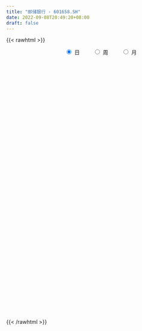 ```yaml
---
title: "邮储银行 - 601658.SH"
date: 2022-09-08T20:49:20+08:00
draft: false
---
```

{{< rawhtml >}}
    <div style="text-align: center">
        <label style="padding: 1rem;"><input style="margin-right: .5rem" type="radio" name="period" value="D" checked onclick="period_change(this)">日</label>
        <label style="padding: 1rem;"><input style="margin-right: .5rem" type="radio" name="period" value="W" onclick="period_change(this)">周</label>
        <label style="padding: 1rem;"><input style="margin-right: .5rem" type="radio" name="period" value="M" onclick="period_change(this)">月</label>
    </div>
    <div id="chart" style="height: 700px;"></div> 
    <script type="text/javascript">
        const D_v = [591346.03,329585.34,520514.69,406525.27,588123.62,308475.26,540591.83,1058969.4299999999,460205.87,481814.39,382767.04,441526.76,370287.31,484776.23,480967.83,433953.71,310290.52,277849.99,222231.21,295859.2,233028.35,507563.37,298628.17,410976.26,372875.16,499912.06,220507.06,256967.18,311841.84,214264.7,242412.92,393979.86,654316.52,398300.68,428797.73,1038860.41,1191456.0800000001,568035.17,607422.62,321525.5,458373.5,383626.74,370874.93,339692.84,238212.85,1104235.0700000001,849254.63,615644.46,524947.99,625183.4300000001,833849.24,693162.26,907804.95,826387.28,438097.06,849657.08,665849.76,544672.6800000001,966231.29,425830.34,394349.37,850270.3199999999,1052463.99,1659372.22,1004820.66,1617872.0900000001,3857521.8500000001,2577491.6200000001,1520644.3400000001,883808.3199999999,850344.16,1225180.1799999999,990952.99,704497.45,610172.45,984228.8199999999,868270.12,401633.3,417365.54,354508.59,357425.28,383191.89,356602.41,489872.32,258594.4,286695.64,463237.16,360267.44,341418.32,710642.88,1588715.21,728247.4,548947.96,545454.92,567810.28,1536339.99,958899.71,991271.62,1725640.3799999999,7291949.1699999999,4842552.8700000001,4014096.2999999998,2067461.3100000001,3761158.0,2284201.1200000001,2041160.47,2241432.75,2805367.7599999998,1708803.23,2217007.9199999999,2794928.2400000002,1723100.3600000001,2229655.27,3473101.6499999999,4183170.6800000002,3433777.8799999999,2300805.3199999998,2599712.1899999999,2321681.1099999999,2206062.9300000002,1973346.0900000001,2283502.8700000001,1917673.21,2638789.1899999999,2418776.1800000002,1148038.9099999999,1654738.6599999999,2159440.0800000001,1652992.8,1908416.8100000001,2542328.5899999999,2387515.98,1709385.7,1487631.27,1518449.45,1064780.1899999999,1695229.22,1342389.73,1479323.6200000001,1144173.01,1024268.5699999999,644986.21,907824.01,788347.17,652307.22,867119.67,1083557.05,1096821.21,905180.62,1154481.54,769123.41,732689.5600000001,836936.9,845295.87,898742.51,1042508.1899999999,734647.3199999999,1099485.98,839885.62,1378835.47,924567.88,1219664.24,890209.83,589012.0600000001,693642.9,433756.53,718160.9300000001,1157718.8500000001,4813979.4500000002,1777481.8100000001,1267129.8100000001,2215994.0,758781.7,1011608.78,1115393.5700000001,831830.89,1142770.8300000001,1313619.29,1027625.53,1068249.29,1214747.1200000001,1023838.6,1690962.28,2780652.9199999999,1638913.0800000001,3357796.4399999999,1886105.1399999999,1413425.5900000001,1259148.3899999999,1098982.5,1713096.03,1488309.5800000001,1638540.3100000001,1448498.6599999999,1209680.78,1844879.3,1621524.3400000001,1431733.6000000001,1284344.3100000001,1094075.8600000001,2383794.7799999998,2177995.6200000001,1966260.9099999999,853416.03,1473086.03,1266740.45,1626729.3700000001,1083271.3100000001,1199321.1899999999,946084.76,1246862.5,1402563.8500000001,2337906.8599999999,1270881.47,1196018.5,1558710.8100000001,1235030.4199999999,1313345.3100000001,3068204.96,1848518.97,1831512.04,1097716.29,892556.92,1323109.7,1275572.54,1802483.5700000001,1634892.3799999999,2065548.8799999999,1499455.9399999999,1247497.5,1583692.5600000001,1158803.6100000001,874572.71,687242.1800000001,861854.33,1425259.55,1361628.8799999999,2948593.0899999999,1192143.8100000001,1248125.51,1315894.0900000001,1240368.0700000001,1882318.4299999999,1472385.73,1191960.05,796912.0600000001,1105096.6899999999,938285.3100000001,768895.5600000001,734163.41,1169763.97,1716747.0800000001,3053097.79,1713657.78,1686050.01,1227038.3,1752439.25,1171761.77,1493203.45,2390320.5299999998,2506538.3700000001,2225835.1499999999,1375375.6100000001,2089500.3400000001,1389633.0,1504028.4099999999,1593288.1599999999,1471897.29,1561137.0800000001,2208385.4900000002,2175709.48,1465234.21,1361870.01,1820113.74,1413743.95,780809.0600000001,647477.26,1033202.99,1782551.4199999999,1230640.8400000001,1210676.25,1894586.77,1254115.3999999999,1359513.74,929587.35,1229366.3700000001,1189476.6599999999,2690324.02,3328993.1499999999,1974793.3400000001,1251142.26,883971.45,1170167.04,1180769.99,1059147.8899999999,1038065.27,1322225.0900000001,988483.58,638828.53,739687.5600000001,1121890.23,777144.38,1180580.76,1627734.3600000001,964332.5600000001,907446.88,747446.8,664322.76,855550.37,1004132.86,942266.52,1328588.6699999999,1021863.12,1323471.28,1975720.02,1446186.9399999999,1440858.5800000001,1147032.45,1531024.8400000001,1477942.6299999999,1384582.48,1062894.6000000001,731942.17,535820.5600000001,753884.95,999853.16,712979.34,748092.3,702622.61,973434.46,1041965.0,1224039.9399999999,1083188.1899999999,1145872.96,2176984.0499999998,1227075.8999999999,2874325.1099999999,2426825.1499999999,2317728.6499999999,1480586.23,1234751.76,1817025.9299999999,1563919.5800000001,1804395.3999999999,1082422.6100000001,2556330.6000000001,1740087.5600000001,1345378.4099999999,1460824.1699999999,843355.95,974491.16,1139213.1699999999,1666726.71,1843446.3100000001,1545633.95,986752.6,1867728.6100000001,1719233.45,2794344.7400000002,1547114.5,1044482.08,1000130.13,1384869.1599999999,911989.9300000001,1358248.9399999999,1364944.8600000001,1273534.6499999999,1266716.6799999999,1610199.99,1256974.1299999999,1449628.5900000001,1395067.95,1324049.78,1476559.03,1722248.0600000001,1862619.98,1799509.5,1448860.05,3198945.0600000001,2232378.0899999999,2208066.5499999998,2931992.9100000001,1921569.6599999999,1230294.21,1225699.5700000001,1225694.95,1262281.6699999999,1321738.71,1083348.6499999999,1288543.5700000001,2328306.2400000002,2899312.54,2453798.0699999998,2065096.76,1404845.1699999999,1155882.04,1743093.45,1327519.24,2421916.2599999998,2500983.3799999999,2233972.6600000001,1914327.3300000001,927595.39,1224611.3600000001,1713637.04,2090543.6699999999,1608228.3100000001,1554655.3999999999,1542823.46,2016247.8999999999,2753540.8500000001,1127174.48,1042863.86,1413366.72,1382149.0700000001,1474258.99,1198773.4199999999,1149435.8700000001,1502800.98,1422486.3600000001,1652231.96,1567054.6499999999,1097945.4199999999,1281896.8100000001,1003983.86,976849.04,898961.35,1080572.4199999999,1295119.5900000001,1492462.5600000001,1219749.28,2711086.29,2045608.6000000001,1420379.45,1714651.9099999999,1308186.74,2125927.6899999999,1599891.02,2511761.9100000001,1404257.53,1013682.37,1887240.5800000001,2096346.75,1546742.71,1659808.1699999999,1607660.6299999999,1904575.72,1661628.4199999999,1455284.8100000001,1430562.1399999999,904342.88,1150080.3400000001,935775.65,909914.3,659729.88,1004184.26,1223238.53,1385864.78,2443160.73,3603419.6800000002,2248242.7599999998,1435872.53,1046784.46,800344.62,938422.71,919938.8199999999,891111.78,704798.58,589121.35,757815.78,1248090.48,1008384.85,1471474.97,1154377.6100000001,1222663.4299999999,820669.51,757919.29,682929.15,558318.4,1103068.8999999999,794631.71,996269.6800000001,655586.85,970887.17,880239.65,897630.62,928023.4,2818221.4900000002,1123257.8799999999,870726.14,675722.72,913939.52,695365.52,1713377.73,903242.54,849651.03,1086981.0800000001,946947.1899999999,1007629.4,1011967.63]
const D_histogram = [0.0,0.0012763533,0.0000919993,-0.001296449,-0.0052897866,-0.0068653646,-0.0049127659,-0.0072217021,-0.0075969512,-0.0086377466,-0.0081069162,-0.009791254,-0.0108388745,-0.0082169077,-0.0072426943,-0.0073358232,-0.0061618098,-0.0042410759,-0.0032196871,-0.0021700183,-0.0017908802,0.0019812487,0.0032105452,0.0021361077,0.0009455428,-0.0040866119,-0.0067862563,-0.0072287646,-0.0049405177,-0.0042402627,-0.0026478445,0.0019790286,0.0063462505,0.00966915,0.0127794352,0.0187551679,0.0204273133,0.0186296622,0.0185380448,0.0169255806,0.0156821835,0.012146842,0.0066944209,-0.0003271983,-0.0066871764,-0.0052638658,0.0016134211,0.0045250158,0.008617107,0.0106622499,0.0157601304,0.0167246581,0.017562506,0.0201515333,0.0191892791,0.0096260908,0.0040858547,0.0000718899,0.0023302302,0.0039289963,0.0011925294,0.0041758508,0.0099401398,0.0190371862,0.0258738087,0.037258049,0.0450673591,0.0488475242,0.0376674473,0.0290979864,0.0136132412,-0.0035106316,-0.0188416849,-0.0270969974,-0.0329755625,-0.0312375165,-0.0336799139,-0.0378995577,-0.0378201505,-0.0324114378,-0.0302538475,-0.0269872643,-0.0282407292,-0.0309208444,-0.0310933022,-0.0296141006,-0.0251951865,-0.0222988226,-0.0179050659,-0.0121241144,-0.014045406,-0.0142798186,-0.0114975631,-0.0088586937,-0.0013224258,0.0088913869,0.0132077996,0.0193150493,0.0300096458,0.0620957749,0.068113744,0.073914571,0.0733631527,0.0833700295,0.0724766282,0.0629290847,0.055858522,0.0524983504,0.0336513257,0.0264303879,0.0268147494,0.0165684608,0.0135601605,0.0228734044,0.0463891479,0.0634283925,0.0734559716,0.0681848652,0.0630184016,0.0459193729,0.0246856499,0.0121280501,-0.0090389386,-0.00703032,-0.0129211335,-0.0247012554,-0.0401370256,-0.0346272541,-0.0340680775,-0.030819913,-0.033644492,-0.047708717,-0.0660571967,-0.0655568964,-0.0607774748,-0.0553425338,-0.0381683183,-0.0348711127,-0.0365360549,-0.0430551531,-0.0406896895,-0.0404449357,-0.0459172864,-0.0539433064,-0.0521772291,-0.0416946065,-0.031946698,-0.0243738357,-0.0255256223,-0.03075094,-0.0273364578,-0.0250051702,-0.027247086,-0.0315375939,-0.0310717338,-0.0256637469,-0.0212121931,-0.0258414205,-0.0275644395,-0.0292272851,-0.0255932179,-0.013665907,-0.010536363,-0.0079557171,-0.0103034954,-0.0098501666,-0.0114715317,-0.0066240145,-0.0260407167,-0.0346996649,-0.0348065042,-0.0192572893,-0.0093444499,-0.0002718478,0.0077991287,0.0154396124,0.0191836718,0.0151401215,0.0070310871,0.0082701293,0.00252103,-0.0034834097,0.0040765195,0.0210090906,0.0243736121,0.0407000225,0.05143854,0.0522509151,0.0466801,0.0392085928,0.037868016,0.0295051512,0.0215792358,0.0111026147,0.0059329238,-0.0045874776,-0.012794235,-0.0127097063,-0.0176146494,-0.0234350944,-0.0320235341,-0.0392709844,-0.0420176154,-0.0397889407,-0.0306389246,-0.0284095754,-0.0241883147,-0.0188847178,-0.0124995383,-0.0095717361,-0.0102189687,-0.0085825073,-0.0119626618,-0.0163681454,-0.0198716832,-0.0213045927,-0.0181251164,-0.0134564018,0.0046951993,0.0194863715,0.034542384,0.0348565171,0.0328547563,0.0198588416,0.0146478953,0.0113653139,0.007523039,0.0124487038,0.0079052961,-0.0023529877,0.0015806433,0.0033506787,0.0081314256,0.0119773738,0.0156466751,0.0240826579,0.0318183038,0.0520386656,0.0597603151,0.0654887927,0.0618603106,0.0498635798,0.049091448,0.0348616122,0.024988599,0.0151160804,0.0038124229,-0.0058898476,-0.0159808965,-0.0212829746,-0.0245333199,-0.0160605478,0.0031815556,0.0147560035,0.0202459532,0.0228646738,0.0266852559,0.0271689794,0.0286648265,0.0249077157,0.0256564565,0.0112627054,-0.0023205424,-0.0127639073,-0.0244917642,-0.0369922772,-0.0473229356,-0.055005986,-0.0605014389,-0.050798063,-0.0402575398,-0.0322058121,-0.0228718112,-0.0093422209,-0.0053580465,-0.0024479857,-0.0009963059,-0.0011707164,0.0065819554,0.0163290528,0.0203962749,0.0321309429,0.0364958545,0.0321004884,0.0255624819,0.0211568642,0.0169941621,0.017630434,0.030135545,0.0295721149,0.020141535,0.0081543639,0.0028326924,-0.000591365,-0.0071124286,-0.0094729903,-0.008442318,-0.0123408167,-0.0139909182,-0.0192187919,-0.0276476399,-0.0331106913,-0.0318857543,-0.0347567512,-0.032945337,-0.0282189465,-0.0224871304,-0.0221179414,-0.0244407087,-0.0250823903,-0.0162832977,-0.0051819441,0.0010486918,0.0077265056,0.0168696361,0.0168294059,0.0199314473,0.017136842,0.0139446556,0.0068097702,0.0071348286,0.009549627,0.0073822908,0.0049924577,0.0064061278,0.0030951092,0.0033710284,0.0020439634,-0.0027756192,-0.006972561,-0.0130960476,-0.0181616734,-0.0209809567,-0.0177294282,-0.0044211077,0.0017395149,0.0209621301,0.0371054648,0.0471970517,0.0490298714,0.0499456637,0.038637658,0.03038356,0.030150625,0.0291451015,0.0346615609,0.0330486876,0.0288910412,0.0213759528,0.0165689543,0.0072917946,-0.0017647644,0.0025592596,0.0105702319,0.0134281287,0.017342993,0.0229519455,0.0126837844,-0.0083028321,-0.0182958993,-0.0233855761,-0.02189091,-0.0258704139,-0.0279080323,-0.0330253276,-0.0410057295,-0.0451634518,-0.0434134182,-0.034762426,-0.0285420819,-0.0138954221,-0.0049142689,-0.0031346347,-0.0110603333,-0.0239902828,-0.0348570754,-0.0431434429,-0.056937852,-0.0816279925,-0.0816727197,-0.073101629,-0.0619657145,-0.050941102,-0.0321517785,-0.0196181977,-0.007150676,-0.0030199488,0.0046102537,0.0159378938,0.0264001703,0.0318823728,0.0504757014,0.0659862663,0.0715811861,0.073695612,0.0669679563,0.0580891798,0.0501096955,0.0359780146,0.0333271238,0.0162371688,0.0120157931,0.0032905659,-0.0065313439,-0.0037473334,-0.0123448769,-0.0237682642,-0.031204417,-0.0241933325,-0.0231174532,-0.0091727631,-0.0082939011,-0.0156316151,-0.0142973275,-0.017137606,-0.0243209994,-0.025498279,-0.0266202719,-0.025035416,-0.0236945095,-0.025713677,-0.0181872395,-0.0158799005,-0.0124613158,-0.0053061467,0.0044662258,0.0083366043,0.0050949517,0.0045738791,-0.0006068623,-0.0065206978,-0.0138455007,-0.0114283094,-0.0074729271,0.001085308,0.0082483517,0.0045699687,0.0070423332,0.0132242109,0.0130806382,0.0115028154,0.0071679972,0.0128032282,0.0090466644,0.0072379313,0.0048138508,0.0065874216,0.0127985413,0.0188835563,0.0264420355,0.0274476156,0.0248688694,0.0245892742,0.0212421189,0.015461148,0.0116134007,0.0078762433,-0.0077389982,-0.0293248006,-0.0528162577,-0.0684921826,-0.0687189683,-0.0629230799,-0.0535127115,-0.0498663176,-0.0435283995,-0.0325456369,-0.0223440156,-0.0156685643,-0.0108792978,-0.0100512271,-0.0091737506,-0.0127576341,-0.0176445078,-0.0179462641,-0.0127647294,-0.0094943184,-0.0075715636,-0.0053006772,0.0021868622,0.007441192,0.0090888588,0.0115597334,0.0143907046,0.0147134671,0.0159663849,0.0164238822,0.0099396427,0.0064416602,0.0075368005,0.0082453511,0.0092938351,0.0104792369,0.0167698444,0.0195105435,0.0185617351,0.0210514368,0.0216887754,0.0191677153,0.0179463864]
const D_fast = [0.0,0.0015954416,0.0004340874,-0.0012784732,-0.0065942574,-0.0098861766,-0.0091617694,-0.013276131,-0.015550618,-0.01875085,-0.0202467486,-0.0243789,-0.0281362391,-0.0275684992,-0.0284049594,-0.030332044,-0.0306984831,-0.0298380181,-0.0296215511,-0.0291143869,-0.0291829689,-0.0249155278,-0.0228835951,-0.0234240056,-0.0243781848,-0.0304319925,-0.034828201,-0.0370779005,-0.036024783,-0.0363845937,-0.0354541366,-0.0303325063,-0.0243787218,-0.0186385348,-0.0123333907,-0.001668866,0.0051101076,0.0079698721,0.012512766,0.0151316968,0.0178088456,0.0173102146,0.0135313987,0.00642798,-0.0016037923,-0.0014964481,0.0057841941,0.0098270427,0.0160734107,0.0207841161,0.0298220292,0.0349677214,0.0401961958,0.0478231065,0.0516581721,0.0445015064,0.039982734,0.0359867417,0.0388276395,0.0414086547,0.0389703201,0.0429976042,0.0512469281,0.065103271,0.0784083458,0.0991070984,0.1181832481,0.1341752943,0.1324120792,0.1311171149,0.1190356801,0.1010341493,0.0809926748,0.0659631129,0.0518406572,0.0457693241,0.0349069482,0.021212415,0.0118367846,0.0091426378,0.0037367663,0.0002565334,-0.0080571138,-0.0184674401,-0.0264132235,-0.032337547,-0.0342174295,-0.0368957713,-0.036978281,-0.0342283581,-0.0396610013,-0.0434653685,-0.0435575038,-0.0431333077,-0.0359276464,-0.023490987,-0.0158726243,-0.0049366123,0.0132603956,0.0608704685,0.0839168735,0.1081963433,0.1259857131,0.1568350973,0.1640608531,0.1702455808,0.1771396485,0.1869040646,0.1764698713,0.1758565305,0.1829445794,0.1768404059,0.1772221457,0.1922537408,0.2273667712,0.2602631139,0.2886546859,0.3004297958,0.3110179326,0.3053987472,0.2903364367,0.2808108494,0.257384126,0.2576351647,0.2485140677,0.230558632,0.2050886054,0.2019415634,0.1939837206,0.1895269069,0.1782912048,0.1522998006,0.1174370218,0.101548098,0.0911331508,0.0827324583,0.0903645943,0.0849440217,0.0741450657,0.0568621793,0.0490552206,0.0391887404,0.0222370681,0.0007252214,-0.0105530085,-0.0104940376,-0.0087328035,-0.0072534001,-0.0147865924,-0.027699645,-0.0311192773,-0.0350392823,-0.0440929696,-0.0562678759,-0.0635699493,-0.064577899,-0.0654293936,-0.076518976,-0.085133105,-0.0941027718,-0.096867009,-0.0883561749,-0.0878607216,-0.087269005,-0.0921926572,-0.09420187,-0.0986911181,-0.0954996045,-0.1214264858,-0.1387603503,-0.1475688156,-0.136833923,-0.1292571961,-0.1202525559,-0.1102317973,-0.0987314104,-0.0901914331,-0.0904499531,-0.0968012157,-0.0934946412,-0.0986134829,-0.1054887751,-0.096909716,-0.0747248723,-0.0652669478,-0.0387655318,-0.0151673792,-0.0012922754,0.0048069345,0.0071375755,0.0152640027,0.0142774258,0.0117463193,0.0040453519,0.0003588919,-0.0113083789,-0.022713695,-0.0258065929,-0.0351151984,-0.046794417,-0.0633887402,-0.0804539366,-0.0937049715,-0.1014235319,-0.099933247,-0.1048062916,-0.1066321095,-0.1060496922,-0.1027893972,-0.102254529,-0.1054565038,-0.1059656692,-0.1123364891,-0.1208340092,-0.1293054678,-0.1360645254,-0.1374163282,-0.136111714,-0.1167863131,-0.0971235481,-0.0734319396,-0.0644036772,-0.0581917489,-0.0662229532,-0.0677719257,-0.0682131785,-0.0701746937,-0.0621368529,-0.0647039366,-0.0755504673,-0.0712216755,-0.0686139705,-0.0618003672,-0.0549600755,-0.0473791054,-0.0329224581,-0.0172322364,0.0159977919,0.0386595202,0.0607601959,0.0725967915,0.0730659557,0.0845666859,0.0790522531,0.0754263897,0.0693328912,0.0589823394,0.047807607,0.0337213339,0.0230985122,0.0137148369,0.0181724721,0.0382099643,0.0534734131,0.0640248512,0.0723597402,0.0828516363,0.0901276046,0.0987896584,0.1012594765,0.1084223314,0.0968442567,0.0826808733,0.0690465316,0.0511957336,0.0294471513,0.007285759,-0.0141487879,-0.0347696005,-0.0377657403,-0.0372896021,-0.0372893274,-0.0336732794,-0.0224792443,-0.0198345815,-0.0175365172,-0.0163339139,-0.0168010034,-0.0074028428,0.0064265178,0.0155928086,0.0353602124,0.0488490876,0.0524788436,0.0523314575,0.0532150559,0.0533008944,0.0583447748,0.0783837719,0.0852133706,0.0808181745,0.0708695943,0.0662560959,0.0626841973,0.0543850266,0.0496562173,0.0485763101,0.0415926072,0.0364447761,0.0264122044,0.0110714465,-0.0026692778,-0.0094157794,-0.020975964,-0.0274008841,-0.0297292301,-0.0296191967,-0.034779493,-0.0432124375,-0.0501247166,-0.0453964485,-0.035590581,-0.0290977721,-0.0204883319,-0.0071277923,-0.0029606711,0.0051242321,0.0066138374,0.0069078149,0.001475372,0.0035841376,0.0083863427,0.0080645793,0.0069228606,0.0099380626,0.0074008213,0.0085194975,0.0077034234,0.002189936,-0.003750146,-0.0131476445,-0.0227536887,-0.0308182111,-0.0319990398,-0.0197959962,-0.0132004948,0.0112626529,0.0366823537,0.0585732037,0.0726634912,0.0860656994,0.0844171082,0.0837589002,0.0910636215,0.0973443733,0.111526223,0.1181755215,0.1212406355,0.1190695352,0.1184047753,0.1109505643,0.1014528142,0.1064166531,0.1170701833,0.1232851123,0.1315357249,0.1428826638,0.1357854488,0.1127231243,0.0981560823,0.0872200114,0.08324195,0.0727948427,0.0637802162,0.050406589,0.0321747548,0.0167261694,0.0076228485,0.0075832342,0.0066680578,0.0178408621,0.0255934481,0.0265894236,0.0158986417,-0.0030288785,-0.0226099399,-0.0416821682,-0.0697110402,-0.1148081789,-0.135271086,-0.1449754026,-0.1493309167,-0.1510415797,-0.1402902008,-0.1326611695,-0.1219813168,-0.1186055767,-0.1098228108,-0.0945106973,-0.0774483781,-0.0639955825,-0.0327833285,-0.000776197,0.0227140193,0.0432523482,0.0532666816,0.0589102,0.0634581396,0.0583209624,0.0640018525,0.0509711897,0.0497537623,0.0418511766,0.0303964308,0.0322436079,0.0205598452,0.0031943918,-0.0120428653,-0.0110801138,-0.0157835978,-0.0041320985,-0.0053267118,-0.0165723295,-0.0188123738,-0.0259370538,-0.0392006971,-0.0467525465,-0.0545296074,-0.0592036054,-0.0637863264,-0.0722339131,-0.0692542855,-0.0709169216,-0.0706136658,-0.0647850334,-0.0538961044,-0.0479415749,-0.0499094896,-0.0492870924,-0.0546195494,-0.0621635593,-0.0729497373,-0.0733896234,-0.0713024729,-0.0624729109,-0.0532477792,-0.05578367,-0.0515507222,-0.0420627918,-0.0389362049,-0.0376383239,-0.0401811428,-0.0313451047,-0.0328400024,-0.0328392528,-0.0340598705,-0.0306394443,-0.0212286893,-0.0104227852,0.0037462028,0.0116136869,0.015252158,0.0211198814,0.0230832558,0.0211675719,0.0202231748,0.0184550782,0.0009050872,-0.0280119154,-0.0647074369,-0.0975064074,-0.1149129352,-0.1248478167,-0.1288156263,-0.1376358118,-0.1421799935,-0.1393336402,-0.1347180228,-0.1319597126,-0.1298902705,-0.1315750066,-0.1329909678,-0.1397642597,-0.1490622604,-0.1538505827,-0.1518602304,-0.1509633989,-0.150933535,-0.1499878179,-0.141953563,-0.1348389351,-0.1309190537,-0.1255582457,-0.1191295984,-0.1151284691,-0.109883955,-0.1053204873,-0.1093198161,-0.1112073835,-0.108228043,-0.1054581547,-0.102086212,-0.0982810009,-0.0877979323,-0.0801795973,-0.0764879719,-0.0687354111,-0.0626758786,-0.0604050099,-0.0571397422]
const D_slow = [0.0,0.0003190883,0.0003420881,0.0000179759,-0.0013044708,-0.0030208119,-0.0042490034,-0.0060544289,-0.0079536668,-0.0101131034,-0.0121398325,-0.014587646,-0.0172973646,-0.0193515915,-0.0211622651,-0.0229962209,-0.0245366733,-0.0255969423,-0.026401864,-0.0269443686,-0.0273920887,-0.0268967765,-0.0260941402,-0.0255601133,-0.0253237276,-0.0263453806,-0.0280419447,-0.0298491358,-0.0310842652,-0.0321443309,-0.0328062921,-0.0323115349,-0.0307249723,-0.0283076848,-0.025112826,-0.020424034,-0.0153172057,-0.0106597901,-0.0060252789,-0.0017938837,0.0021266621,0.0051633726,0.0068369778,0.0067551783,0.0050833842,0.0037674177,0.004170773,0.0053020269,0.0074563037,0.0101218662,0.0140618988,0.0182430633,0.0226336898,0.0276715731,0.0324688929,0.0348754156,0.0358968793,0.0359148518,0.0364974093,0.0374796584,0.0377777907,0.0388217534,0.0413067883,0.0460660849,0.0525345371,0.0618490493,0.0731158891,0.0853277701,0.0947446319,0.1020191285,0.1054224388,0.1045447809,0.0998343597,0.0930601103,0.0848162197,0.0770068406,0.0685868621,0.0591119727,0.0496569351,0.0415540756,0.0339906138,0.0272437977,0.0201836154,0.0124534043,0.0046800787,-0.0027234464,-0.009022243,-0.0145969487,-0.0190732152,-0.0221042437,-0.0256155953,-0.0291855499,-0.0320599407,-0.0342746141,-0.0346052205,-0.0323823738,-0.0290804239,-0.0242516616,-0.0167492502,-0.0012253064,0.0158031296,0.0342817723,0.0526225605,0.0734650678,0.0915842249,0.1073164961,0.1212811266,0.1344057142,0.1428185456,0.1494261426,0.1561298299,0.1602719451,0.1636619853,0.1693803364,0.1809776233,0.1968347215,0.2151987143,0.2322449306,0.247999531,0.2594793743,0.2656507867,0.2686827993,0.2664230646,0.2646654846,0.2614352012,0.2552598874,0.245225631,0.2365688175,0.2280517981,0.2203468199,0.2119356968,0.2000085176,0.1834942184,0.1671049943,0.1519106256,0.1380749922,0.1285329126,0.1198151344,0.1106811207,0.0999173324,0.08974491,0.0796336761,0.0681543545,0.0546685279,0.0416242206,0.031200569,0.0232138945,0.0171204356,0.01073903,0.003051295,-0.0037828195,-0.010034112,-0.0168458835,-0.024730282,-0.0324982155,-0.0389141522,-0.0442172005,-0.0506775556,-0.0575686655,-0.0648754867,-0.0712737912,-0.0746902679,-0.0773243587,-0.0793132879,-0.0818891618,-0.0843517034,-0.0872195864,-0.08887559,-0.0953857692,-0.1040606854,-0.1127623114,-0.1175766338,-0.1199127462,-0.1199807082,-0.118030926,-0.1141710229,-0.1093751049,-0.1055900746,-0.1038323028,-0.1017647705,-0.101134513,-0.1020053654,-0.1009862355,-0.0957339629,-0.0896405598,-0.0794655542,-0.0666059192,-0.0535431905,-0.0418731655,-0.0320710173,-0.0226040133,-0.0152277255,-0.0098329165,-0.0070572628,-0.0055740319,-0.0067209013,-0.00991946,-0.0130968866,-0.017500549,-0.0233593226,-0.0313652061,-0.0411829522,-0.051687356,-0.0616345912,-0.0692943224,-0.0763967162,-0.0824437949,-0.0871649743,-0.0902898589,-0.0926827929,-0.0952375351,-0.0973831619,-0.1003738274,-0.1044658637,-0.1094337845,-0.1147599327,-0.1192912118,-0.1226553122,-0.1214815124,-0.1166099195,-0.1079743236,-0.0992601943,-0.0910465052,-0.0860817948,-0.082419821,-0.0795784925,-0.0776977327,-0.0745855568,-0.0726092327,-0.0731974797,-0.0728023188,-0.0719646492,-0.0699317928,-0.0669374493,-0.0630257805,-0.0570051161,-0.0490505401,-0.0360408737,-0.0211007949,-0.0047285968,0.0107364809,0.0232023758,0.0354752379,0.0441906409,0.0504377907,0.0542168108,0.0551699165,0.0536974546,0.0497022305,0.0443814868,0.0382481568,0.0342330199,0.0350284088,0.0387174096,0.0437788979,0.0494950664,0.0561663804,0.0629586252,0.0701248319,0.0763517608,0.0827658749,0.0855815513,0.0850014157,0.0818104389,0.0756874978,0.0664394285,0.0546086946,0.0408571981,0.0257318384,0.0130323226,0.0029679377,-0.0050835153,-0.0108014681,-0.0131370234,-0.014476535,-0.0150885314,-0.0153376079,-0.015630287,-0.0139847982,-0.009902535,-0.0048034663,0.0032292695,0.0123532331,0.0203783552,0.0267689757,0.0320581917,0.0363067322,0.0407143408,0.048248227,0.0556412557,0.0606766395,0.0627152304,0.0634234035,0.0632755623,0.0614974551,0.0591292076,0.0570186281,0.0539334239,0.0504356943,0.0456309964,0.0387190864,0.0304414136,0.022469975,0.0137807872,0.0055444529,-0.0015102837,-0.0071320663,-0.0126615516,-0.0187717288,-0.0250423264,-0.0291131508,-0.0304086368,-0.0301464639,-0.0282148375,-0.0239974285,-0.019790077,-0.0148072152,-0.0105230046,-0.0070368407,-0.0053343982,-0.003550691,-0.0011632843,0.0006822884,0.0019304029,0.0035319348,0.0043057121,0.0051484692,0.00565946,0.0049655552,0.003222415,-0.0000515969,-0.0045920153,-0.0098372544,-0.0142696115,-0.0153748884,-0.0149400097,-0.0096994772,-0.000423111,0.0113761519,0.0236336198,0.0361200357,0.0457794502,0.0533753402,0.0609129965,0.0681992718,0.0768646621,0.085126834,0.0923495943,0.0976935825,0.101835821,0.1036587697,0.1032175786,0.1038573935,0.1064999515,0.1098569836,0.1141927319,0.1199307183,0.1231016644,0.1210259564,0.1164519815,0.1106055875,0.10513286,0.0986652565,0.0916882485,0.0834319166,0.0731804842,0.0618896213,0.0510362667,0.0423456602,0.0352101397,0.0317362842,0.030507717,0.0297240583,0.026958975,0.0209614043,0.0122471354,0.0014612747,-0.0127731883,-0.0331801864,-0.0535983663,-0.0718737736,-0.0873652022,-0.1001004777,-0.1081384223,-0.1130429717,-0.1148306408,-0.1155856279,-0.1144330645,-0.1104485911,-0.1038485485,-0.0958779553,-0.0832590299,-0.0667624634,-0.0488671668,-0.0304432638,-0.0137012747,0.0008210202,0.0133484441,0.0223429477,0.0306747287,0.0347340209,0.0377379692,0.0385606107,0.0369277747,0.0359909413,0.0329047221,0.026962656,0.0191615518,0.0131132187,0.0073338554,0.0050406646,0.0029671893,-0.0009407144,-0.0045150463,-0.0087994478,-0.0148796977,-0.0212542674,-0.0279093354,-0.0341681894,-0.0400918168,-0.0465202361,-0.051067046,-0.0550370211,-0.05815235,-0.0594788867,-0.0583623302,-0.0562781792,-0.0550044412,-0.0538609715,-0.0540126871,-0.0556428615,-0.0591042367,-0.061961314,-0.0638295458,-0.0635582188,-0.0614961309,-0.0603536387,-0.0585930554,-0.0552870027,-0.0520168431,-0.0491411393,-0.04734914,-0.0441483329,-0.0418866668,-0.040077184,-0.0388737213,-0.0372268659,-0.0340272306,-0.0293063415,-0.0226958326,-0.0158339287,-0.0096167114,-0.0034693928,0.0018411369,0.0057064239,0.0086097741,0.0105788349,0.0086440854,0.0013128852,-0.0118911792,-0.0290142248,-0.0461939669,-0.0619247369,-0.0753029148,-0.0877694942,-0.098651594,-0.1067880033,-0.1123740072,-0.1162911482,-0.1190109727,-0.1215237795,-0.1238172171,-0.1270066256,-0.1314177526,-0.1359043186,-0.139095501,-0.1414690806,-0.1433619715,-0.1446871407,-0.1441404252,-0.1422801272,-0.1400079125,-0.1371179791,-0.133520303,-0.1298419362,-0.12585034,-0.1217443694,-0.1192594588,-0.1176490437,-0.1157648436,-0.1137035058,-0.111380047,-0.1087602378,-0.1045677767,-0.0996901408,-0.0950497071,-0.0897868479,-0.084364654,-0.0795727252,-0.0750861286]
const D_data = [['2020-08-20', 4.75, 4.7, 4.7, 4.76],['2020-08-21', 4.72, 4.72, 4.7, 4.73],['2020-08-24', 4.71, 4.69, 4.68, 4.72],['2020-08-25', 4.7, 4.68, 4.66, 4.72],['2020-08-26', 4.67, 4.63, 4.6, 4.69],['2020-08-27', 4.63, 4.64, 4.61, 4.64],['2020-08-28', 4.63, 4.68, 4.61, 4.68],['2020-08-31', 4.68, 4.62, 4.62, 4.69],['2020-09-01', 4.61, 4.63, 4.6, 4.65],['2020-09-02', 4.64, 4.61, 4.59, 4.65],['2020-09-03', 4.61, 4.62, 4.59, 4.62],['2020-09-04', 4.59, 4.58, 4.56, 4.6],['2020-09-07', 4.58, 4.57, 4.56, 4.6],['2020-09-08', 4.57, 4.61, 4.57, 4.63],['2020-09-09', 4.59, 4.59, 4.58, 4.61],['2020-09-10', 4.59, 4.57, 4.55, 4.61],['2020-09-11', 4.56, 4.58, 4.55, 4.58],['2020-09-14', 4.59, 4.59, 4.56, 4.6],['2020-09-15', 4.59, 4.58, 4.57, 4.59],['2020-09-16', 4.59, 4.58, 4.57, 4.6],['2020-09-17', 4.58, 4.57, 4.56, 4.58],['2020-09-18', 4.57, 4.62, 4.56, 4.62],['2020-09-21', 4.62, 4.6, 4.59, 4.63],['2020-09-22', 4.58, 4.57, 4.56, 4.62],['2020-09-23', 4.58, 4.56, 4.55, 4.58],['2020-09-24', 4.55, 4.49, 4.49, 4.55],['2020-09-25', 4.49, 4.49, 4.48, 4.51],['2020-09-28', 4.49, 4.5, 4.47, 4.51],['2020-09-29', 4.5, 4.53, 4.49, 4.54],['2020-09-30', 4.52, 4.51, 4.5, 4.54],['2020-10-09', 4.52, 4.52, 4.51, 4.54],['2020-10-12', 4.52, 4.57, 4.52, 4.58],['2020-10-13', 4.57, 4.59, 4.54, 4.64],['2020-10-14', 4.6, 4.6, 4.57, 4.64],['2020-10-15', 4.59, 4.62, 4.58, 4.64],['2020-10-16', 4.61, 4.69, 4.6, 4.71],['2020-10-19', 4.7, 4.67, 4.65, 4.77],['2020-10-20', 4.65, 4.64, 4.6, 4.67],['2020-10-21', 4.65, 4.67, 4.6, 4.67],['2020-10-22', 4.66, 4.66, 4.63, 4.68],['2020-10-23', 4.65, 4.67, 4.64, 4.71],['2020-10-26', 4.66, 4.64, 4.62, 4.7],['2020-10-27', 4.61, 4.6, 4.58, 4.63],['2020-10-28', 4.58, 4.55, 4.52, 4.6],['2020-10-29', 4.51, 4.52, 4.5, 4.54],['2020-10-30', 4.59, 4.6, 4.58, 4.73],['2020-11-02', 4.66, 4.69, 4.61, 4.71],['2020-11-03', 4.71, 4.67, 4.65, 4.75],['2020-11-04', 4.73, 4.71, 4.67, 4.74],['2020-11-05', 4.74, 4.71, 4.68, 4.76],['2020-11-06', 4.73, 4.78, 4.7, 4.79],['2020-11-09', 4.78, 4.76, 4.72, 4.79],['2020-11-10', 4.77, 4.78, 4.76, 4.85],['2020-11-11', 4.78, 4.83, 4.75, 4.86],['2020-11-12', 4.83, 4.81, 4.78, 4.84],['2020-11-13', 4.8, 4.69, 4.66, 4.86],['2020-11-16', 4.69, 4.71, 4.66, 4.75],['2020-11-17', 4.71, 4.71, 4.66, 4.73],['2020-11-18', 4.7, 4.79, 4.68, 4.83],['2020-11-19', 4.8, 4.8, 4.76, 4.82],['2020-11-20', 4.77, 4.75, 4.73, 4.8],['2020-11-23', 4.74, 4.83, 4.72, 4.86],['2020-11-24', 4.83, 4.9, 4.81, 4.91],['2020-11-25', 4.96, 5.0, 4.95, 5.18],['2020-11-26', 5.0, 5.04, 4.98, 5.08],['2020-11-27', 5.06, 5.18, 5.06, 5.18],['2020-11-30', 5.28, 5.23, 5.08, 5.57],['2020-12-01', 5.11, 5.26, 5.11, 5.33],['2020-12-02', 5.22, 5.1, 5.06, 5.25],['2020-12-03', 5.12, 5.12, 5.03, 5.14],['2020-12-04', 5.06, 5.0, 4.89, 5.11],['2020-12-07', 4.99, 4.91, 4.85, 5.04],['2020-12-08', 4.88, 4.85, 4.8, 4.9],['2020-12-09', 4.83, 4.87, 4.81, 4.89],['2020-12-10', 4.86, 4.85, 4.81, 4.91],['2020-12-11', 4.83, 4.92, 4.83, 4.95],['2020-12-14', 4.93, 4.85, 4.8, 4.94],['2020-12-15', 4.83, 4.79, 4.76, 4.84],['2020-12-16', 4.78, 4.81, 4.77, 4.85],['2020-12-17', 4.81, 4.87, 4.77, 4.87],['2020-12-18', 4.84, 4.83, 4.82, 4.88],['2020-12-21', 4.81, 4.84, 4.8, 4.89],['2020-12-22', 4.83, 4.77, 4.77, 4.88],['2020-12-23', 4.78, 4.72, 4.7, 4.81],['2020-12-24', 4.73, 4.72, 4.71, 4.77],['2020-12-25', 4.71, 4.72, 4.68, 4.73],['2020-12-28', 4.71, 4.75, 4.68, 4.79],['2020-12-29', 4.76, 4.73, 4.71, 4.8],['2020-12-30', 4.72, 4.75, 4.7, 4.76],['2020-12-31', 4.73, 4.78, 4.73, 4.83],['2021-01-04', 4.76, 4.68, 4.59, 4.76],['2021-01-05', 4.65, 4.68, 4.62, 4.71],['2021-01-06', 4.65, 4.71, 4.65, 4.72],['2021-01-07', 4.71, 4.71, 4.65, 4.75],['2021-01-08', 4.69, 4.79, 4.68, 4.8],['2021-01-11', 4.78, 4.87, 4.77, 4.94],['2021-01-12', 4.84, 4.84, 4.73, 4.86],['2021-01-13', 4.86, 4.9, 4.83, 4.92],['2021-01-14', 4.94, 5.02, 4.91, 5.12],['2021-01-15', 5.18, 5.44, 5.18, 5.52],['2021-01-18', 5.3, 5.27, 5.19, 5.36],['2021-01-19', 5.26, 5.36, 5.22, 5.64],['2021-01-20', 5.33, 5.36, 5.26, 5.47],['2021-01-21', 5.45, 5.59, 5.36, 5.65],['2021-01-22', 5.51, 5.4, 5.33, 5.54],['2021-01-25', 5.35, 5.43, 5.19, 5.48],['2021-01-26', 5.42, 5.48, 5.38, 5.62],['2021-01-27', 5.45, 5.56, 5.43, 5.71],['2021-01-28', 5.42, 5.36, 5.34, 5.47],['2021-01-29', 5.41, 5.48, 5.35, 5.52],['2021-02-01', 5.45, 5.6, 5.36, 5.68],['2021-02-02', 5.51, 5.48, 5.45, 5.56],['2021-02-03', 5.48, 5.57, 5.47, 5.67],['2021-02-04', 5.56, 5.78, 5.52, 5.92],['2021-02-05', 5.83, 6.1, 5.83, 6.28],['2021-02-08', 6.15, 6.2, 5.97, 6.23],['2021-02-09', 6.21, 6.27, 6.02, 6.27],['2021-02-10', 6.28, 6.18, 6.11, 6.46],['2021-02-18', 6.25, 6.24, 6.15, 6.39],['2021-02-19', 6.24, 6.11, 6.01, 6.24],['2021-02-22', 6.12, 6.02, 5.98, 6.14],['2021-02-23', 6.01, 6.09, 6.0, 6.27],['2021-02-24', 6.09, 5.93, 5.87, 6.12],['2021-02-25', 5.97, 6.2, 5.94, 6.24],['2021-02-26', 6.03, 6.12, 5.96, 6.14],['2021-03-01', 6.04, 6.02, 5.97, 6.09],['2021-03-02', 6.06, 5.91, 5.8, 6.08],['2021-03-03', 5.86, 6.15, 5.83, 6.19],['2021-03-04', 6.09, 6.11, 6.01, 6.18],['2021-03-05', 6.02, 6.16, 5.94, 6.19],['2021-03-08', 6.19, 6.09, 6.08, 6.44],['2021-03-09', 6.15, 5.9, 5.87, 6.2],['2021-03-10', 5.85, 5.74, 5.72, 5.9],['2021-03-11', 5.79, 5.9, 5.78, 5.96],['2021-03-12', 5.91, 5.94, 5.79, 5.96],['2021-03-15', 5.95, 5.95, 5.9, 6.05],['2021-03-16', 5.97, 6.14, 5.94, 6.15],['2021-03-17', 6.12, 6.01, 5.96, 6.12],['2021-03-18', 6.0, 5.94, 5.91, 6.1],['2021-03-19', 5.94, 5.84, 5.78, 5.97],['2021-03-22', 5.84, 5.92, 5.8, 5.94],['2021-03-23', 5.92, 5.88, 5.84, 5.95],['2021-03-24', 5.85, 5.77, 5.7, 5.86],['2021-03-25', 5.75, 5.67, 5.65, 5.79],['2021-03-26', 5.69, 5.74, 5.67, 5.77],['2021-03-29', 5.75, 5.85, 5.7, 5.85],['2021-03-30', 5.85, 5.87, 5.76, 5.89],['2021-03-31', 5.86, 5.87, 5.76, 5.91],['2021-04-01', 5.85, 5.76, 5.72, 5.86],['2021-04-02', 5.75, 5.67, 5.64, 5.76],['2021-04-06', 5.7, 5.75, 5.65, 5.77],['2021-04-07', 5.73, 5.73, 5.68, 5.76],['2021-04-08', 5.7, 5.65, 5.65, 5.74],['2021-04-09', 5.65, 5.58, 5.56, 5.67],['2021-04-12', 5.59, 5.6, 5.51, 5.6],['2021-04-13', 5.6, 5.65, 5.56, 5.68],['2021-04-14', 5.63, 5.64, 5.57, 5.68],['2021-04-15', 5.67, 5.5, 5.47, 5.67],['2021-04-16', 5.52, 5.49, 5.42, 5.52],['2021-04-19', 5.48, 5.45, 5.41, 5.49],['2021-04-20', 5.44, 5.49, 5.42, 5.54],['2021-04-21', 5.45, 5.61, 5.44, 5.65],['2021-04-22', 5.62, 5.52, 5.48, 5.64],['2021-04-23', 5.49, 5.51, 5.47, 5.56],['2021-04-26', 5.52, 5.43, 5.43, 5.56],['2021-04-27', 5.42, 5.44, 5.39, 5.47],['2021-04-28', 5.43, 5.39, 5.35, 5.43],['2021-04-29', 5.38, 5.46, 5.37, 5.5],['2021-04-30', 5.43, 5.09, 4.97, 5.43],['2021-05-06', 5.12, 5.11, 5.1, 5.17],['2021-05-07', 5.11, 5.15, 5.08, 5.23],['2021-05-10', 5.16, 5.35, 5.15, 5.36],['2021-05-11', 5.32, 5.32, 5.24, 5.34],['2021-05-12', 5.31, 5.34, 5.26, 5.38],['2021-05-13', 5.29, 5.36, 5.28, 5.41],['2021-05-14', 5.39, 5.39, 5.31, 5.4],['2021-05-17', 5.39, 5.37, 5.3, 5.4],['2021-05-18', 5.36, 5.27, 5.18, 5.37],['2021-05-19', 5.24, 5.18, 5.15, 5.24],['2021-05-20', 5.19, 5.27, 5.13, 5.27],['2021-05-21', 5.25, 5.16, 5.14, 5.27],['2021-05-24', 5.17, 5.11, 5.09, 5.2],['2021-05-25', 5.12, 5.27, 5.1, 5.29],['2021-05-26', 5.3, 5.45, 5.28, 5.56],['2021-05-27', 5.4, 5.34, 5.3, 5.41],['2021-05-28', 5.36, 5.57, 5.36, 5.68],['2021-05-31', 5.68, 5.6, 5.48, 5.68],['2021-06-01', 5.57, 5.54, 5.47, 5.59],['2021-06-02', 5.51, 5.48, 5.43, 5.55],['2021-06-03', 5.49, 5.45, 5.42, 5.54],['2021-06-04', 5.44, 5.53, 5.39, 5.54],['2021-06-07', 5.48, 5.44, 5.41, 5.49],['2021-06-08', 5.43, 5.42, 5.33, 5.44],['2021-06-09', 5.41, 5.35, 5.31, 5.41],['2021-06-10', 5.33, 5.38, 5.32, 5.41],['2021-06-11', 5.36, 5.27, 5.26, 5.38],['2021-06-15', 5.28, 5.24, 5.18, 5.3],['2021-06-16', 5.25, 5.31, 5.21, 5.38],['2021-06-17', 5.32, 5.22, 5.2, 5.33],['2021-06-18', 5.2, 5.16, 5.14, 5.2],['2021-06-21', 5.14, 5.06, 5.01, 5.15],['2021-06-22', 5.06, 5.0, 4.98, 5.11],['2021-06-23', 5.0, 4.99, 4.93, 5.03],['2021-06-24', 4.99, 5.01, 4.97, 5.02],['2021-06-25', 5.02, 5.09, 5.0, 5.09],['2021-06-28', 5.08, 5.0, 4.98, 5.09],['2021-06-29', 4.99, 5.01, 4.94, 5.03],['2021-06-30', 5.01, 5.02, 4.99, 5.03],['2021-07-01', 5.03, 5.04, 5.0, 5.07],['2021-07-02', 5.03, 5.0, 4.98, 5.04],['2021-07-05', 5.0, 4.94, 4.91, 5.0],['2021-07-06', 4.93, 4.95, 4.89, 4.95],['2021-07-07', 4.92, 4.86, 4.85, 4.95],['2021-07-08', 4.88, 4.8, 4.77, 4.88],['2021-07-09', 4.77, 4.76, 4.73, 4.81],['2021-07-12', 4.8, 4.74, 4.71, 4.81],['2021-07-13', 4.74, 4.77, 4.7, 4.78],['2021-07-14', 4.78, 4.78, 4.73, 4.8],['2021-07-15', 4.77, 4.99, 4.75, 5.03],['2021-07-16', 4.94, 5.03, 4.92, 5.05],['2021-07-19', 5.01, 5.12, 4.95, 5.12],['2021-07-20', 5.09, 4.99, 4.98, 5.09],['2021-07-21', 4.99, 4.97, 4.95, 5.04],['2021-07-22', 4.78, 4.8, 4.76, 4.9],['2021-07-23', 4.78, 4.85, 4.72, 4.87],['2021-07-26', 4.82, 4.85, 4.74, 4.92],['2021-07-27', 4.81, 4.82, 4.79, 4.9],['2021-07-28', 4.8, 4.93, 4.79, 4.95],['2021-07-29', 4.93, 4.81, 4.78, 4.93],['2021-07-30', 4.8, 4.69, 4.66, 4.8],['2021-08-02', 4.71, 4.84, 4.63, 4.87],['2021-08-03', 4.81, 4.82, 4.77, 4.89],['2021-08-04', 4.86, 4.87, 4.82, 4.9],['2021-08-05', 4.86, 4.88, 4.85, 4.93],['2021-08-06', 4.86, 4.9, 4.8, 4.91],['2021-08-09', 4.9, 5.0, 4.88, 5.04],['2021-08-10', 5.01, 5.05, 4.94, 5.08],['2021-08-11', 5.07, 5.31, 5.07, 5.33],['2021-08-12', 5.27, 5.27, 5.25, 5.34],['2021-08-13', 5.25, 5.33, 5.23, 5.38],['2021-08-16', 5.39, 5.27, 5.23, 5.4],['2021-08-17', 5.26, 5.17, 5.14, 5.33],['2021-08-18', 5.19, 5.32, 5.17, 5.34],['2021-08-19', 5.29, 5.15, 5.08, 5.3],['2021-08-20', 5.15, 5.17, 5.03, 5.18],['2021-08-23', 5.15, 5.14, 5.1, 5.2],['2021-08-24', 5.11, 5.08, 5.07, 5.18],['2021-08-25', 5.08, 5.05, 5.02, 5.12],['2021-08-26', 5.04, 4.99, 4.97, 5.06],['2021-08-27', 4.98, 5.0, 4.96, 5.05],['2021-08-30', 5.04, 4.99, 4.93, 5.08],['2021-08-31', 4.99, 5.14, 4.99, 5.2],['2021-09-01', 5.13, 5.35, 5.11, 5.37],['2021-09-02', 5.34, 5.35, 5.27, 5.4],['2021-09-03', 5.36, 5.34, 5.23, 5.43],['2021-09-06', 5.3, 5.35, 5.27, 5.38],['2021-09-07', 5.36, 5.41, 5.29, 5.48],['2021-09-08', 5.37, 5.41, 5.37, 5.46],['2021-09-09', 5.39, 5.46, 5.36, 5.5],['2021-09-10', 5.45, 5.42, 5.39, 5.6],['2021-09-13', 5.39, 5.5, 5.34, 5.56],['2021-09-14', 5.49, 5.3, 5.28, 5.53],['2021-09-15', 5.28, 5.25, 5.22, 5.33],['2021-09-16', 5.27, 5.23, 5.19, 5.49],['2021-09-17', 5.23, 5.15, 5.11, 5.24],['2021-09-22', 5.01, 5.06, 4.91, 5.08],['2021-09-23', 5.09, 5.0, 4.96, 5.15],['2021-09-24', 5.01, 4.95, 4.93, 5.03],['2021-09-27', 4.94, 4.9, 4.88, 5.01],['2021-09-28', 4.92, 5.06, 4.89, 5.1],['2021-09-29', 5.01, 5.09, 5.0, 5.14],['2021-09-30', 5.09, 5.08, 4.95, 5.11],['2021-10-08', 5.07, 5.12, 5.06, 5.18],['2021-10-11', 5.15, 5.22, 5.14, 5.26],['2021-10-12', 5.17, 5.14, 5.09, 5.26],['2021-10-13', 5.14, 5.14, 5.06, 5.17],['2021-10-14', 5.13, 5.13, 5.08, 5.15],['2021-10-15', 5.1, 5.11, 5.09, 5.18],['2021-10-18', 5.12, 5.23, 5.09, 5.25],['2021-10-19', 5.2, 5.31, 5.17, 5.33],['2021-10-20', 5.32, 5.29, 5.27, 5.38],['2021-10-21', 5.3, 5.45, 5.29, 5.45],['2021-10-22', 5.45, 5.43, 5.37, 5.48],['2021-10-25', 5.4, 5.35, 5.27, 5.4],['2021-10-26', 5.32, 5.32, 5.29, 5.4],['2021-10-27', 5.32, 5.34, 5.26, 5.36],['2021-10-28', 5.33, 5.34, 5.3, 5.38],['2021-10-29', 5.39, 5.41, 5.33, 5.47],['2021-11-01', 5.4, 5.62, 5.38, 5.74],['2021-11-02', 5.65, 5.52, 5.48, 5.67],['2021-11-03', 5.55, 5.41, 5.36, 5.56],['2021-11-04', 5.44, 5.34, 5.32, 5.45],['2021-11-05', 5.32, 5.39, 5.3, 5.42],['2021-11-08', 5.41, 5.4, 5.39, 5.55],['2021-11-09', 5.44, 5.34, 5.26, 5.46],['2021-11-10', 5.32, 5.37, 5.29, 5.4],['2021-11-11', 5.37, 5.41, 5.32, 5.42],['2021-11-12', 5.41, 5.34, 5.32, 5.42],['2021-11-15', 5.32, 5.35, 5.3, 5.37],['2021-11-16', 5.35, 5.28, 5.25, 5.37],['2021-11-17', 5.27, 5.19, 5.18, 5.28],['2021-11-18', 5.16, 5.17, 5.15, 5.23],['2021-11-19', 5.17, 5.22, 5.13, 5.23],['2021-11-22', 5.21, 5.14, 5.13, 5.22],['2021-11-23', 5.14, 5.17, 5.13, 5.2],['2021-11-24', 5.16, 5.2, 5.16, 5.23],['2021-11-25', 5.19, 5.22, 5.18, 5.25],['2021-11-26', 5.2, 5.15, 5.15, 5.22],['2021-11-29', 5.11, 5.09, 5.08, 5.16],['2021-11-30', 5.1, 5.08, 5.04, 5.13],['2021-12-01', 5.11, 5.2, 5.08, 5.22],['2021-12-02', 5.19, 5.27, 5.16, 5.3],['2021-12-03', 5.27, 5.25, 5.17, 5.28],['2021-12-06', 5.27, 5.29, 5.26, 5.4],['2021-12-07', 5.34, 5.37, 5.3, 5.42],['2021-12-08', 5.37, 5.29, 5.26, 5.38],['2021-12-09', 5.29, 5.35, 5.27, 5.38],['2021-12-10', 5.3, 5.29, 5.25, 5.35],['2021-12-13', 5.3, 5.28, 5.28, 5.38],['2021-12-14', 5.26, 5.21, 5.15, 5.29],['2021-12-15', 5.19, 5.29, 5.17, 5.31],['2021-12-16', 5.32, 5.33, 5.26, 5.36],['2021-12-17', 5.33, 5.28, 5.27, 5.35],['2021-12-20', 5.26, 5.27, 5.25, 5.3],['2021-12-21', 5.28, 5.32, 5.26, 5.36],['2021-12-22', 5.32, 5.26, 5.25, 5.33],['2021-12-23', 5.27, 5.3, 5.26, 5.31],['2021-12-24', 5.3, 5.28, 5.26, 5.32],['2021-12-27', 5.29, 5.22, 5.2, 5.3],['2021-12-28', 5.22, 5.2, 5.16, 5.24],['2021-12-29', 5.2, 5.14, 5.12, 5.21],['2021-12-30', 5.14, 5.11, 5.08, 5.16],['2021-12-31', 5.11, 5.1, 5.08, 5.15],['2022-01-04', 5.11, 5.16, 5.08, 5.17],['2022-01-05', 5.16, 5.32, 5.14, 5.32],['2022-01-06', 5.35, 5.28, 5.26, 5.37],['2022-01-07', 5.29, 5.52, 5.29, 5.53],['2022-01-10', 5.53, 5.6, 5.46, 5.63],['2022-01-11', 5.63, 5.63, 5.53, 5.73],['2022-01-12', 5.63, 5.6, 5.54, 5.65],['2022-01-13', 5.56, 5.64, 5.55, 5.72],['2022-01-14', 5.62, 5.5, 5.45, 5.63],['2022-01-17', 5.51, 5.52, 5.41, 5.57],['2022-01-18', 5.52, 5.63, 5.5, 5.67],['2022-01-19', 5.63, 5.65, 5.59, 5.67],['2022-01-20', 5.65, 5.78, 5.61, 5.83],['2022-01-21', 5.75, 5.74, 5.68, 5.79],['2022-01-24', 5.74, 5.73, 5.67, 5.84],['2022-01-25', 5.71, 5.69, 5.66, 5.82],['2022-01-26', 5.68, 5.72, 5.65, 5.75],['2022-01-27', 5.72, 5.65, 5.61, 5.72],['2022-01-28', 5.66, 5.62, 5.57, 5.75],['2022-02-07', 5.7, 5.79, 5.7, 5.89],['2022-02-08', 5.79, 5.89, 5.79, 5.94],['2022-02-09', 5.9, 5.88, 5.85, 5.99],['2022-02-10', 5.87, 5.94, 5.81, 5.95],['2022-02-11', 5.93, 6.02, 5.89, 6.09],['2022-02-14', 6.02, 5.84, 5.81, 6.05],['2022-02-15', 5.83, 5.64, 5.59, 5.88],['2022-02-16', 5.66, 5.7, 5.6, 5.73],['2022-02-17', 5.72, 5.72, 5.67, 5.81],['2022-02-18', 5.69, 5.79, 5.68, 5.81],['2022-02-21', 5.76, 5.71, 5.62, 5.77],['2022-02-22', 5.67, 5.71, 5.65, 5.76],['2022-02-23', 5.7, 5.64, 5.61, 5.74],['2022-02-24', 5.63, 5.55, 5.53, 5.65],['2022-02-25', 5.59, 5.54, 5.49, 5.62],['2022-02-28', 5.53, 5.58, 5.46, 5.58],['2022-03-01', 5.52, 5.67, 5.5, 5.7],['2022-03-02', 5.62, 5.66, 5.61, 5.75],['2022-03-03', 5.71, 5.81, 5.68, 5.83],['2022-03-04', 5.77, 5.8, 5.67, 5.83],['2022-03-07', 5.76, 5.74, 5.7, 5.87],['2022-03-08', 5.71, 5.6, 5.58, 5.81],['2022-03-09', 5.63, 5.47, 5.28, 5.67],['2022-03-10', 5.54, 5.41, 5.35, 5.56],['2022-03-11', 5.3, 5.36, 5.18, 5.38],['2022-03-14', 5.28, 5.19, 5.18, 5.34],['2022-03-15', 5.18, 4.89, 4.85, 5.18],['2022-03-16', 4.97, 5.06, 4.81, 5.09],['2022-03-17', 5.15, 5.12, 5.08, 5.21],['2022-03-18', 5.13, 5.14, 5.1, 5.27],['2022-03-21', 5.19, 5.14, 5.08, 5.27],['2022-03-22', 5.13, 5.27, 5.12, 5.29],['2022-03-23', 5.24, 5.24, 5.2, 5.29],['2022-03-24', 5.22, 5.28, 5.19, 5.35],['2022-03-25', 5.28, 5.2, 5.19, 5.32],['2022-03-28', 5.15, 5.26, 5.13, 5.28],['2022-03-29', 5.26, 5.35, 5.24, 5.37],['2022-03-30', 5.37, 5.4, 5.31, 5.42],['2022-03-31', 5.3, 5.39, 5.24, 5.43],['2022-04-01', 5.37, 5.64, 5.36, 5.66],['2022-04-06', 5.59, 5.73, 5.56, 5.76],['2022-04-07', 5.68, 5.71, 5.66, 5.78],['2022-04-08', 5.71, 5.74, 5.64, 5.76],['2022-04-11', 5.73, 5.67, 5.63, 5.75],['2022-04-12', 5.69, 5.65, 5.59, 5.74],['2022-04-13', 5.66, 5.66, 5.64, 5.77],['2022-04-14', 5.74, 5.56, 5.48, 5.8],['2022-04-15', 5.52, 5.69, 5.47, 5.77],['2022-04-18', 5.6, 5.48, 5.43, 5.63],['2022-04-19', 5.5, 5.6, 5.48, 5.66],['2022-04-20', 5.6, 5.52, 5.51, 5.63],['2022-04-21', 5.5, 5.46, 5.44, 5.61],['2022-04-22', 5.43, 5.6, 5.43, 5.65],['2022-04-25', 5.51, 5.44, 5.42, 5.65],['2022-04-26', 5.44, 5.34, 5.32, 5.48],['2022-04-27', 5.31, 5.32, 5.27, 5.41],['2022-04-28', 5.32, 5.48, 5.28, 5.49],['2022-04-29', 5.47, 5.41, 5.28, 5.47],['2022-05-05', 5.57, 5.6, 5.54, 5.66],['2022-05-06', 5.55, 5.47, 5.46, 5.59],['2022-05-09', 5.43, 5.34, 5.31, 5.45],['2022-05-10', 5.29, 5.42, 5.2, 5.47],['2022-05-11', 5.4, 5.35, 5.31, 5.44],['2022-05-12', 5.33, 5.25, 5.2, 5.35],['2022-05-13', 5.25, 5.28, 5.24, 5.34],['2022-05-16', 5.29, 5.25, 5.2, 5.3],['2022-05-17', 5.27, 5.26, 5.18, 5.31],['2022-05-18', 5.27, 5.24, 5.19, 5.28],['2022-05-19', 5.17, 5.17, 5.01, 5.19],['2022-05-20', 5.17, 5.28, 5.14, 5.3],['2022-05-23', 5.26, 5.22, 5.19, 5.27],['2022-05-24', 5.23, 5.23, 5.21, 5.28],['2022-05-25', 5.23, 5.29, 5.22, 5.32],['2022-05-26', 5.29, 5.36, 5.26, 5.38],['2022-05-27', 5.39, 5.32, 5.3, 5.4],['2022-05-30', 5.34, 5.23, 5.21, 5.36],['2022-05-31', 5.22, 5.25, 5.2, 5.28],['2022-06-01', 5.23, 5.17, 5.15, 5.23],['2022-06-02', 5.14, 5.12, 5.09, 5.16],['2022-06-06', 5.11, 5.05, 5.02, 5.12],['2022-06-07', 5.04, 5.14, 5.01, 5.14],['2022-06-08', 5.15, 5.16, 5.11, 5.16],['2022-06-09', 5.15, 5.24, 5.14, 5.26],['2022-06-10', 5.22, 5.26, 5.2, 5.27],['2022-06-13', 5.22, 5.13, 5.08, 5.23],['2022-06-14', 5.09, 5.2, 5.07, 5.2],['2022-06-15', 5.2, 5.27, 5.17, 5.36],['2022-06-16', 5.28, 5.21, 5.2, 5.31],['2022-06-17', 5.2, 5.19, 5.16, 5.23],['2022-06-20', 5.19, 5.14, 5.12, 5.2],['2022-06-21', 5.15, 5.27, 5.13, 5.27],['2022-06-22', 5.26, 5.16, 5.14, 5.27],['2022-06-23', 5.16, 5.17, 5.14, 5.19],['2022-06-24', 5.18, 5.15, 5.11, 5.19],['2022-06-27', 5.17, 5.2, 5.15, 5.21],['2022-06-28', 5.22, 5.28, 5.19, 5.29],['2022-06-29', 5.27, 5.32, 5.25, 5.35],['2022-06-30', 5.32, 5.39, 5.31, 5.4],['2022-07-01', 5.39, 5.35, 5.35, 5.44],['2022-07-04', 5.36, 5.32, 5.27, 5.36],['2022-07-05', 5.32, 5.36, 5.31, 5.4],['2022-07-06', 5.35, 5.33, 5.28, 5.37],['2022-07-07', 5.34, 5.29, 5.27, 5.34],['2022-07-08', 5.31, 5.3, 5.24, 5.32],['2022-07-11', 5.28, 5.29, 5.26, 5.31],['2022-07-12', 5.07, 5.09, 5.06, 5.18],['2022-07-13', 5.09, 4.9, 4.89, 5.1],['2022-07-14', 4.84, 4.72, 4.67, 4.84],['2022-07-15', 4.75, 4.66, 4.65, 4.76],['2022-07-18', 4.68, 4.75, 4.67, 4.75],['2022-07-19', 4.75, 4.78, 4.73, 4.81],['2022-07-20', 4.8, 4.81, 4.78, 4.82],['2022-07-21', 4.8, 4.72, 4.72, 4.8],['2022-07-22', 4.73, 4.73, 4.66, 4.76],['2022-07-25', 4.72, 4.79, 4.7, 4.79],['2022-07-26', 4.78, 4.8, 4.76, 4.81],['2022-07-27', 4.79, 4.77, 4.75, 4.8],['2022-07-28', 4.78, 4.75, 4.74, 4.79],['2022-07-29', 4.75, 4.69, 4.68, 4.76],['2022-08-01', 4.7, 4.67, 4.65, 4.7],['2022-08-02', 4.65, 4.58, 4.52, 4.66],['2022-08-03', 4.57, 4.51, 4.51, 4.59],['2022-08-04', 4.53, 4.52, 4.46, 4.54],['2022-08-05', 4.52, 4.57, 4.49, 4.57],['2022-08-08', 4.55, 4.54, 4.52, 4.59],['2022-08-09', 4.54, 4.51, 4.5, 4.55],['2022-08-10', 4.52, 4.5, 4.48, 4.53],['2022-08-11', 4.52, 4.57, 4.5, 4.58],['2022-08-12', 4.56, 4.56, 4.53, 4.58],['2022-08-15', 4.53, 4.52, 4.51, 4.56],['2022-08-16', 4.52, 4.53, 4.51, 4.54],['2022-08-17', 4.53, 4.54, 4.49, 4.55],['2022-08-18', 4.52, 4.51, 4.49, 4.53],['2022-08-19', 4.5, 4.52, 4.49, 4.54],['2022-08-22', 4.5, 4.51, 4.49, 4.53],['2022-08-23', 4.52, 4.4, 4.4, 4.52],['2022-08-24', 4.4, 4.4, 4.39, 4.43],['2022-08-25', 4.4, 4.44, 4.37, 4.45],['2022-08-26', 4.44, 4.43, 4.41, 4.46],['2022-08-29', 4.39, 4.43, 4.38, 4.43],['2022-08-30', 4.42, 4.43, 4.41, 4.45],['2022-08-31', 4.42, 4.51, 4.41, 4.52],['2022-09-01', 4.49, 4.49, 4.47, 4.54],['2022-09-02', 4.5, 4.45, 4.43, 4.51],['2022-09-05', 4.44, 4.5, 4.42, 4.5],['2022-09-06', 4.5, 4.49, 4.47, 4.54],['2022-09-07', 4.48, 4.45, 4.43, 4.48],['2022-09-08', 4.46, 4.46, 4.45, 4.49]]
const W_v = [24646077.4799999967,11373301.7300000004,7085058.1699999999,5896477.6800000006,3650711.5699999998,4865319.1600000001,2273521.4699999997,5193512.0599999996,2464861.6800000002,3303435.6299999999,3231856.7599999998,3990419.3399999999,3013675.46,2039038.72,2266620.5800000001,913195.37,673325.09,1010525.6699999999,873647.16,1348578.1000000001,888403.58,1441109.3800000001,1015924.95,1396702.3500000001,1877272.7099999997,8443126.0700000003,4275275.8700000001,2261042.8999999999,5451312.96,13159840.0500000007,6286178.54,4653794.3799999999,2663919.3999999999,3513438.23,2965940.4199999999,4749663.0700000003,2364230.6699999999,2825283.4900000002,2080275.6000000001,1536532.1199999999,1802898.71,783073.72,242412.92,2914255.2000000002,3146812.8700000001,2436642.4300000002,3448879.75,3715108.6300000004,2996933.4399999999,6184799.2800000003,9689810.290000001,4515031.8900000006,2399202.8300000001,1774956.6600000001,1875565.7999999998,3979175.7699999996,12504100.870000001,16969469.6000000015,11013772.129999999,14403956.2000000011,8334295.3899999987,4527744.04,11232087.5399999991,8523627.2599999998,9645310.9900000002,6725895.7699999996,4017733.1799999997,5107160.0899999999,3184045.7400000002,4615269.6200000001,5002289.4800000004,7817258.6600000001,3044611.6200000001,5933608.9400000004,5767012.0600000005,10492163.3200000003,7370757.6500000004,7629908.6299999999,5431678.1100000003,8854553.370000001,6122147.0800000001,7454233.1799999997,9023810.4700000007,6420467.4900000002,8249878.2699999996,5166165.3899999997,8175750.8399999999,7102926.3700000001,4343353.0300000003,9339316.6300000008,8034763.2999999989,9586882.4699999988,4569213.8599999994,7410466.2600000007,1361870.01,5695347.0,7372570.6799999997,7398268.1400000006,8609067.2400000002,5588691.8200000003,4458131.46,4911283.3599999994,5152401.54,7333269.2700000005,6188386.7199999988,3750630.3099999996,5025250.1999999993,7424258.0199999996,9276917.7199999988,8747155.75,5763262.8600000003,7910288.1799999997,8105304.9000000004,6293587.5399999991,6978587.3399999999,8184986.3499999996,12020242.6600000001,6865540.0600000005,8921249.7100000009,5923740.0,9149394.370000001,8014143.7800000003,8812498.7400000002,3880715.3300000001,6511412.0600000005,7294009.8200000003,5259636.4799999995,5087903.8499999996,9199912.9900000002,8655520.5199999996,8797798.8399999999,7356393.9699999988,4659684.4299999997,10903926.4800000004,5141363.1400000006,4190937.9700000002,5677570.3699999992,3896867.4499999997,4400613.9699999997,6415951.629999999,5075576.3400000008,4053525.2999999998]
const W_histogram = [0.0,0.0102108262,0.0154140567,0.0331251455,0.0372503216,0.0229863118,0.0125697317,-0.0057669515,-0.0172444158,-0.02250533,-0.0260954577,-0.0264761616,-0.0228504292,-0.0379113555,-0.0427489619,-0.0459331738,-0.0465331042,-0.0428230426,-0.0505483329,-0.0419465388,-0.0368682696,-0.036733365,-0.0338766251,-0.0293864348,-0.0195735986,-0.0400796092,-0.0548100413,-0.0624706296,-0.0504779501,-0.0305096695,-0.026303145,-0.0270309336,-0.0230935734,-0.0183004864,-0.0087133609,0.0014813316,0.0070518001,0.0055867491,0.0061578041,0.0105137871,0.0061407758,0.006084494,0.0080847605,0.0214615739,0.0290934803,0.0294673202,0.0411596011,0.0420085527,0.0454935157,0.0739568386,0.0774866818,0.0714088213,0.0588267179,0.0414170244,0.032648741,0.0264910777,0.0630754216,0.0803538662,0.0921009594,0.1340169285,0.15787787,0.1592389548,0.1511686903,0.1391800813,0.1084541804,0.0750057412,0.0414333367,0.0113632492,-0.0162375826,-0.0408068429,-0.0550750615,-0.0900930682,-0.1054431191,-0.0959334959,-0.1011164707,-0.0741630115,-0.0570289191,-0.0608575187,-0.0679130698,-0.0739138537,-0.0800468477,-0.0953314133,-0.0827864764,-0.0819854344,-0.0871240155,-0.0719049555,-0.0305201567,-0.0124874993,-0.0106465287,0.0135205739,0.0337909753,0.0281431931,0.0109495541,0.0084553875,0.0095424525,0.0096045459,0.0300588903,0.0404559361,0.0439120243,0.0408218667,0.0292303624,0.0160422858,0.0133572886,0.0135366663,0.0122802394,0.0107999295,-0.0022549004,0.0164156783,0.025875199,0.0455991413,0.0476443738,0.071578313,0.0676087432,0.0449274388,0.0441515828,0.0123733142,-0.023159112,-0.0412601728,-0.0231419513,-0.0049172331,0.0028574232,0.0011154036,-0.0128844731,-0.0178496583,-0.0328055235,-0.0410392159,-0.0419817134,-0.0535253786,-0.0492885113,-0.0486721865,-0.0483319928,-0.0327563084,-0.0243275745,-0.058417233,-0.0719258739,-0.0786825958,-0.0857792268,-0.0855014378,-0.0823357223,-0.0805290858,-0.0724655155,-0.061375939]
const W_fast = [0.0,0.0127635328,0.0218202774,0.0478126526,0.0612504091,0.0527329773,0.0454588301,0.025680409,0.0098918408,-0.000995406,-0.0111093981,-0.0181091424,-0.0201960173,-0.0447347824,-0.0602596293,-0.0749271347,-0.0871603411,-0.0941560402,-0.1145184137,-0.1164032543,-0.1205420524,-0.1295904891,-0.1352029055,-0.1380593239,-0.1331398874,-0.1636658002,-0.1920987427,-0.2153769884,-0.2160037964,-0.2036629332,-0.2060321949,-0.2135177169,-0.2153537501,-0.2151357847,-0.2077269995,-0.197161974,-0.1898285555,-0.1898969192,-0.1877864131,-0.1808019834,-0.1836398008,-0.1821749591,-0.1781535024,-0.1594112956,-0.1445060191,-0.1367653492,-0.114783168,-0.1034320782,-0.0885737363,-0.0416212037,-0.01871969,-0.0069453452,-0.0048207692,-0.0118762065,-0.0124823047,-0.0120171986,0.0403360007,0.0777029119,0.112475245,0.1878954462,0.2512258551,0.2923966786,0.3221185867,0.3449249981,0.3413126423,0.3266156383,0.3034015681,0.2761722929,0.2445120654,0.2097410944,0.1817041104,0.1241628367,0.0824520059,0.0679782553,0.0375161628,0.0459288691,0.0488057317,0.0297627524,0.0057289339,-0.0187503135,-0.0448950194,-0.0840124384,-0.0921641206,-0.1118594372,-0.1387790221,-0.141536201,-0.1077814413,-0.0928706588,-0.0936913203,-0.0661440742,-0.037425929,-0.0360379129,-0.0504941634,-0.0508744831,-0.0474018051,-0.0449385752,-0.0169695082,0.0035415216,0.0179756159,0.025090925,0.0208070113,0.0116295061,0.012283831,0.0158473753,0.0176610083,0.0188806807,0.0052621257,0.028036624,0.0439649445,0.0750886721,0.089044998,0.1308735155,0.1438061315,0.1323566868,0.1426187265,0.1139337864,0.0726115822,0.0441954783,0.0565282119,0.0735236219,0.082012634,0.0805494653,0.0633284703,0.0539008706,0.0307436244,0.0122501281,0.0008122022,-0.0241128076,-0.0321980681,-0.04374979,-0.0554925945,-0.0481059872,-0.0457591469,-0.0944531136,-0.125943223,-0.1523705939,-0.1809120316,-0.2020096021,-0.2194278171,-0.237753452,-0.2478062606,-0.2520606689]
const W_slow = [0.0,0.0025527066,0.0064062207,0.0146875071,0.0240000875,0.0297466655,0.0328890984,0.0314473605,0.0271362566,0.0215099241,0.0149860596,0.0083670192,0.0026544119,-0.006823427,-0.0175106674,-0.0289939609,-0.0406272369,-0.0513329976,-0.0639700808,-0.0744567155,-0.0836737829,-0.0928571241,-0.1013262804,-0.1086728891,-0.1135662888,-0.1235861911,-0.1372887014,-0.1529063588,-0.1655258463,-0.1731532637,-0.1797290499,-0.1864867833,-0.1922601767,-0.1968352983,-0.1990136385,-0.1986433056,-0.1968803556,-0.1954836683,-0.1939442173,-0.1913157705,-0.1897805766,-0.1882594531,-0.1862382629,-0.1808728695,-0.1735994994,-0.1662326694,-0.1559427691,-0.1454406309,-0.134067252,-0.1155780423,-0.0962063719,-0.0783541665,-0.0636474871,-0.053293231,-0.0451310457,-0.0385082763,-0.0227394209,-0.0026509543,0.0203742855,0.0538785177,0.0933479852,0.1331577239,0.1709498964,0.2057449168,0.2328584619,0.2516098972,0.2619682313,0.2648090437,0.260749648,0.2505479373,0.2367791719,0.2142559049,0.1878951251,0.1639117511,0.1386326335,0.1200918806,0.1058346508,0.0906202711,0.0736420037,0.0551635402,0.0351518283,0.011318975,-0.0093776441,-0.0298740027,-0.0516550066,-0.0696312455,-0.0772612847,-0.0803831595,-0.0830447917,-0.0796646482,-0.0712169043,-0.064181106,-0.0614437175,-0.0593298706,-0.0569442575,-0.0545431211,-0.0470283985,-0.0369144145,-0.0259364084,-0.0157309417,-0.0084233511,-0.0044127797,-0.0010734575,0.002310709,0.0053807689,0.0080807513,0.0075170262,0.0116209457,0.0180897455,0.0294895308,0.0414006242,0.0592952025,0.0761973883,0.087429248,0.0984671437,0.1015604722,0.0957706942,0.085455651,0.0796701632,0.0784408549,0.0791552108,0.0794340617,0.0762129434,0.0717505288,0.0635491479,0.053289344,0.0427939156,0.029412571,0.0170904432,0.0049223965,-0.0071606017,-0.0153496788,-0.0214315724,-0.0360358806,-0.0540173491,-0.0736879981,-0.0951328048,-0.1165081642,-0.1370920948,-0.1572243663,-0.1753407451,-0.1906847299]
const W_data = [['2019-12-13', 5.6, 5.59, 5.53, 5.65],['2019-12-20', 5.59, 5.75, 5.56, 6.14],['2019-12-27', 5.76, 5.74, 5.63, 5.88],['2020-01-03', 5.71, 5.98, 5.66, 6.02],['2020-01-10', 5.94, 5.9, 5.8, 5.97],['2020-01-17', 5.87, 5.67, 5.64, 5.88],['2020-01-23', 5.68, 5.67, 5.57, 5.73],['2020-02-07', 5.38, 5.5, 5.21, 5.56],['2020-02-14', 5.47, 5.5, 5.44, 5.53],['2020-02-21', 5.49, 5.52, 5.48, 5.58],['2020-02-28', 5.5, 5.5, 5.46, 5.57],['2020-03-06', 5.49, 5.51, 5.48, 5.7],['2020-03-13', 5.48, 5.55, 5.37, 5.55],['2020-03-20', 5.52, 5.26, 5.17, 5.52],['2020-03-27', 5.15, 5.3, 5.05, 5.35],['2020-04-03', 5.25, 5.26, 5.18, 5.29],['2020-04-10', 5.29, 5.24, 5.22, 5.3],['2020-04-17', 5.23, 5.26, 5.2, 5.28],['2020-04-24', 5.25, 5.06, 5.05, 5.25],['2020-04-30', 5.07, 5.22, 4.94, 5.23],['2020-05-08', 5.16, 5.17, 5.11, 5.18],['2020-05-15', 5.17, 5.08, 5.04, 5.22],['2020-05-22', 5.08, 5.08, 5.03, 5.11],['2020-05-29', 5.07, 5.08, 5.04, 5.11],['2020-06-05', 5.09, 5.15, 5.07, 5.16],['2020-06-12', 5.15, 4.7, 4.7, 5.27],['2020-06-19', 4.7, 4.62, 4.58, 4.7],['2020-06-24', 4.61, 4.58, 4.55, 4.63],['2020-07-03', 4.6, 4.77, 4.53, 4.79],['2020-07-10', 4.82, 4.9, 4.82, 5.5],['2020-07-17', 4.86, 4.72, 4.68, 4.96],['2020-07-24', 4.73, 4.62, 4.6, 4.84],['2020-07-31', 4.62, 4.64, 4.57, 4.67],['2020-08-07', 4.65, 4.63, 4.61, 4.76],['2020-08-14', 4.63, 4.69, 4.59, 4.72],['2020-08-21', 4.7, 4.72, 4.69, 4.88],['2020-08-28', 4.71, 4.68, 4.6, 4.72],['2020-09-04', 4.68, 4.58, 4.56, 4.69],['2020-09-11', 4.58, 4.58, 4.55, 4.63],['2020-09-18', 4.59, 4.62, 4.56, 4.62],['2020-09-25', 4.62, 4.49, 4.48, 4.63],['2020-09-30', 4.49, 4.51, 4.47, 4.54],['2020-10-09', 4.52, 4.52, 4.51, 4.54],['2020-10-16', 4.52, 4.69, 4.52, 4.71],['2020-10-23', 4.7, 4.67, 4.6, 4.77],['2020-10-30', 4.66, 4.6, 4.5, 4.73],['2020-11-06', 4.66, 4.78, 4.61, 4.79],['2020-11-13', 4.78, 4.69, 4.66, 4.86],['2020-11-20', 4.69, 4.75, 4.66, 4.83],['2020-11-27', 4.74, 5.18, 4.72, 5.18],['2020-12-04', 5.28, 5.0, 4.89, 5.57],['2020-12-11', 4.99, 4.92, 4.8, 5.04],['2020-12-18', 4.93, 4.83, 4.76, 4.94],['2020-12-25', 4.81, 4.72, 4.68, 4.89],['2020-12-31', 4.71, 4.78, 4.68, 4.83],['2021-01-08', 4.76, 4.79, 4.59, 4.8],['2021-01-15', 4.78, 5.44, 4.73, 5.52],['2021-01-22', 5.3, 5.4, 5.19, 5.65],['2021-01-29', 5.35, 5.48, 5.19, 5.71],['2021-02-05', 5.45, 6.1, 5.36, 6.28],['2021-02-10', 6.15, 6.18, 5.97, 6.46],['2021-02-19', 6.25, 6.11, 6.01, 6.39],['2021-02-26', 6.12, 6.12, 5.87, 6.27],['2021-03-05', 6.04, 6.16, 5.8, 6.19],['2021-03-12', 6.19, 5.94, 5.72, 6.44],['2021-03-19', 5.95, 5.84, 5.78, 6.15],['2021-03-26', 5.84, 5.74, 5.65, 5.95],['2021-04-02', 5.75, 5.67, 5.64, 5.91],['2021-04-09', 5.7, 5.58, 5.56, 5.77],['2021-04-16', 5.59, 5.49, 5.42, 5.68],['2021-04-23', 5.48, 5.51, 5.41, 5.65],['2021-04-30', 5.52, 5.09, 4.97, 5.56],['2021-05-07', 5.12, 5.15, 5.08, 5.23],['2021-05-14', 5.16, 5.39, 5.15, 5.41],['2021-05-21', 5.39, 5.16, 5.13, 5.4],['2021-05-28', 5.17, 5.57, 5.09, 5.68],['2021-06-04', 5.68, 5.53, 5.39, 5.68],['2021-06-11', 5.48, 5.27, 5.26, 5.49],['2021-06-18', 5.28, 5.16, 5.14, 5.38],['2021-06-25', 5.14, 5.09, 4.93, 5.15],['2021-07-02', 5.08, 5.0, 4.94, 5.09],['2021-07-09', 5.0, 4.76, 4.73, 5.0],['2021-07-16', 4.8, 5.03, 4.7, 5.05],['2021-07-23', 5.01, 4.85, 4.72, 5.12],['2021-07-30', 4.82, 4.69, 4.66, 4.95],['2021-08-06', 4.71, 4.9, 4.63, 4.93],['2021-08-13', 4.9, 5.33, 4.88, 5.38],['2021-08-20', 5.39, 5.17, 5.03, 5.4],['2021-08-27', 5.15, 5.0, 4.96, 5.2],['2021-09-03', 5.04, 5.34, 4.93, 5.43],['2021-09-10', 5.3, 5.42, 5.27, 5.6],['2021-09-17', 5.39, 5.15, 5.11, 5.56],['2021-09-24', 5.01, 4.95, 4.91, 5.15],['2021-09-30', 4.94, 5.08, 4.88, 5.14],['2021-10-08', 5.07, 5.12, 5.06, 5.18],['2021-10-15', 5.15, 5.11, 5.06, 5.26],['2021-10-22', 5.12, 5.43, 5.09, 5.48],['2021-10-29', 5.4, 5.41, 5.26, 5.47],['2021-11-05', 5.4, 5.39, 5.3, 5.74],['2021-11-12', 5.41, 5.34, 5.26, 5.55],['2021-11-19', 5.32, 5.22, 5.13, 5.37],['2021-11-26', 5.21, 5.15, 5.13, 5.25],['2021-12-03', 5.11, 5.25, 5.04, 5.3],['2021-12-10', 5.27, 5.29, 5.25, 5.42],['2021-12-17', 5.3, 5.28, 5.15, 5.38],['2021-12-24', 5.26, 5.28, 5.25, 5.36],['2021-12-31', 5.29, 5.1, 5.08, 5.3],['2022-01-07', 5.11, 5.52, 5.08, 5.53],['2022-01-14', 5.53, 5.5, 5.45, 5.73],['2022-01-21', 5.51, 5.74, 5.41, 5.83],['2022-01-28', 5.74, 5.62, 5.57, 5.84],['2022-02-11', 5.7, 6.02, 5.7, 6.09],['2022-02-18', 6.02, 5.79, 5.59, 6.05],['2022-02-25', 5.76, 5.54, 5.49, 5.77],['2022-03-04', 5.53, 5.8, 5.46, 5.83],['2022-03-11', 5.76, 5.36, 5.18, 5.87],['2022-03-18', 5.28, 5.14, 4.81, 5.34],['2022-03-25', 5.19, 5.2, 5.08, 5.35],['2022-04-01', 5.15, 5.64, 5.13, 5.66],['2022-04-08', 5.59, 5.74, 5.56, 5.78],['2022-04-15', 5.73, 5.69, 5.47, 5.8],['2022-04-22', 5.6, 5.6, 5.43, 5.66],['2022-04-29', 5.51, 5.41, 5.27, 5.65],['2022-05-06', 5.57, 5.47, 5.46, 5.66],['2022-05-13', 5.43, 5.28, 5.2, 5.47],['2022-05-20', 5.29, 5.28, 5.01, 5.31],['2022-05-27', 5.26, 5.32, 5.19, 5.4],['2022-06-02', 5.34, 5.12, 5.09, 5.36],['2022-06-10', 5.11, 5.26, 5.01, 5.27],['2022-06-17', 5.22, 5.19, 5.07, 5.36],['2022-06-24', 5.19, 5.15, 5.11, 5.27],['2022-07-01', 5.17, 5.35, 5.15, 5.44],['2022-07-08', 5.36, 5.3, 5.24, 5.4],['2022-07-15', 5.28, 4.66, 4.65, 5.31],['2022-07-22', 4.68, 4.73, 4.66, 4.82],['2022-07-29', 4.72, 4.69, 4.68, 4.81],['2022-08-05', 4.7, 4.57, 4.46, 4.7],['2022-08-12', 4.55, 4.56, 4.48, 4.59],['2022-08-19', 4.53, 4.52, 4.49, 4.56],['2022-08-26', 4.5, 4.43, 4.37, 4.53],['2022-09-02', 4.39, 4.45, 4.38, 4.54],['2022-09-09', 4.44, 4.46, 4.42, 4.54]]
const M_v = [46118395.7200000063,13672071.540000001,14193666.129999999,11761331.4999999981,4367693.9900000002,4742140.2599999998,18152248.0600000024,30919514.8199999966,14652241.8199999966,7969094.209999999,8740123.4199999999,20203242.9499999993,16397045.620000001,44466518.3699999973,38498083.1700000018,31960065.1300000101,22678525.6600000001,27123501.0800000019,31377533.7500000037,33293795.3599999994,27674706.6799999997,36054131.4699999914,21828055.8299999982,25426857.1100000031,25590254.8099999987,31211594.3500000015,23575897.299999997,38804576.900000006,34799089.4299999997,25321465.6999999993,35817495.2800000012,25800254.900000006,23713686.1899999976,5806418.8700000001]
const M_histogram = [0.0,-0.0121253561,-0.0299110299,-0.0540730134,-0.0693545102,-0.0838543255,-0.1205255084,-0.131881964,-0.1322193187,-0.131074665,-0.1159988434,-0.0582556117,-0.0455865703,0.0116609242,0.0899926838,0.1204305397,0.0851559745,0.0926739865,0.0568469739,0.011555101,0.0124565532,0.0096884315,0.0296322085,0.020578682,0.0161140875,0.0466318928,0.0616320195,0.0564065131,0.0520510489,0.0368634165,0.0347438318,-0.0127598675,-0.0530049607,-0.0781736806]
const M_fast = [0.0,-0.0151566952,-0.0404201265,-0.0781003632,-0.1107204876,-0.1461838843,-0.2129864443,-0.2573133909,-0.2907055753,-0.3223295878,-0.336253477,-0.2930741483,-0.2918017495,-0.2316390239,-0.1308090933,-0.0702636025,-0.084249174,-0.0535626654,-0.0751779346,-0.1175810322,-0.1135654417,-0.1139114555,-0.0865596264,-0.0904684824,-0.090904555,-0.0487287766,-0.018320645,-0.0094445231,-0.0007872251,-0.0067590033,-0.00019263,-0.0508862962,-0.1043826296,-0.1490947697]
const M_slow = [0.0,-0.003031339,-0.0105090965,-0.0240273499,-0.0413659774,-0.0623295588,-0.0924609359,-0.1254314269,-0.1584862566,-0.1912549228,-0.2202546337,-0.2348185366,-0.2462151792,-0.2432999481,-0.2208017771,-0.1906941422,-0.1694051486,-0.1462366519,-0.1320249085,-0.1291361332,-0.1260219949,-0.123599887,-0.1161918349,-0.1110471644,-0.1070186425,-0.0953606693,-0.0799526645,-0.0658510362,-0.052838274,-0.0436224198,-0.0349364619,-0.0381264287,-0.0513776689,-0.0709210891]
const M_data = [['2019-12-31', 5.6, 5.86, 5.53, 6.14],['2020-01-23', 5.9, 5.67, 5.57, 6.02],['2020-02-28', 5.38, 5.5, 5.21, 5.58],['2020-03-31', 5.49, 5.27, 5.05, 5.7],['2020-04-30', 5.26, 5.22, 4.94, 5.3],['2020-05-29', 5.16, 5.08, 5.03, 5.22],['2020-06-30', 5.09, 4.57, 4.53, 5.27],['2020-07-31', 4.55, 4.64, 4.54, 5.5],['2020-08-31', 4.65, 4.62, 4.59, 4.88],['2020-09-30', 4.61, 4.51, 4.47, 4.65],['2020-10-30', 4.52, 4.6, 4.5, 4.77],['2020-11-30', 4.66, 5.23, 4.61, 5.57],['2020-12-31', 5.11, 4.78, 4.68, 5.33],['2021-01-29', 4.76, 5.48, 4.59, 5.71],['2021-02-26', 5.45, 6.12, 5.36, 6.46],['2021-03-31', 6.04, 5.87, 5.65, 6.44],['2021-04-30', 5.85, 5.09, 4.97, 5.86],['2021-05-31', 5.12, 5.6, 5.08, 5.68],['2021-06-30', 5.57, 5.02, 4.93, 5.59],['2021-07-30', 5.03, 4.69, 4.66, 5.12],['2021-08-31', 4.71, 5.14, 4.63, 5.4],['2021-09-30', 5.13, 5.08, 4.88, 5.6],['2021-10-29', 5.07, 5.41, 5.06, 5.48],['2021-11-30', 5.4, 5.08, 5.04, 5.74],['2021-12-31', 5.11, 5.1, 5.08, 5.42],['2022-01-28', 5.11, 5.62, 5.08, 5.84],['2022-02-28', 5.7, 5.58, 5.46, 6.09],['2022-03-31', 5.52, 5.39, 4.81, 5.87],['2022-04-29', 5.37, 5.41, 5.27, 5.8],['2022-05-31', 5.57, 5.25, 5.01, 5.66],['2022-06-30', 5.23, 5.39, 5.01, 5.4],['2022-07-29', 5.39, 4.69, 4.65, 5.44],['2022-08-31', 4.7, 4.51, 4.37, 4.7],['2022-09-30', 4.49, 4.46, 4.42, 4.54]]
        const D_a = [null,null,null,null,null,null,null,null,null,null,null,null,null,null,null,4.55,null,null,null,null,null,null,4.63,null,null,null,null,4.47,null,null,null,null,null,null,null,null,4.77,null,null,null,null,null,null,null,4.5,null,null,null,null,null,null,null,null,4.86,null,null,null,null,null,null,null,4.72,null,null,null,null,null,null,null,null,null,null,null,null,null,4.95,null,null,null,null,null,null,null,null,null,null,null,null,null,null,4.59,null,null,null,null,null,null,null,null,null,null,null,null,null,null,null,null,null,null,null,null,null,null,null,null,null,null,6.46,null,null,null,null,null,null,null,null,null,null,null,null,null,null,5.72,null,null,null,6.15,null,null,null,null,null,null,null,null,null,null,null,null,null,null,null,null,null,null,null,null,null,null,null,null,null,null,null,null,null,null,null,4.97,null,null,null,null,null,5.41,null,null,null,null,null,null,5.09,null,null,null,null,null,null,null,null,null,null,null,null,null,null,null,5.38,null,null,null,null,4.93,null,null,null,null,null,5.07,null,null,null,null,null,null,null,4.7,null,null,null,5.12,null,null,null,null,null,null,null,null,null,4.63,null,null,null,null,null,null,null,null,null,5.4,null,null,null,null,null,null,null,null,null,4.93,null,null,null,null,null,null,null,null,5.6,null,null,null,null,null,null,null,null,4.88,null,null,null,null,null,null,null,null,null,null,null,null,null,null,null,null,null,null,null,5.74,null,null,null,null,null,null,null,null,null,null,null,null,null,null,null,null,null,null,null,null,5.04,null,null,null,null,5.42,null,null,null,null,5.15,null,null,null,null,5.36,null,null,null,null,null,null,5.08,null,null,null,null,null,null,null,null,null,null,null,null,null,null,null,null,null,null,null,null,null,null,null,null,6.09,null,null,null,null,null,null,null,null,null,null,5.46,null,null,null,null,5.87,null,null,null,null,null,null,4.81,null,null,null,null,null,null,null,null,null,null,null,null,null,null,null,null,null,null,5.8,null,null,null,null,null,null,null,null,null,null,null,null,null,null,null,null,null,null,null,null,null,5.01,null,null,null,null,null,5.4,null,null,null,null,null,5.01,null,null,null,null,null,5.36,null,null,null,null,null,null,5.11,null,null,null,null,5.44,null,null,null,null,null,null,null,null,null,4.65,null,null,null,null,null,null,4.81,null,null,null,null,null,null,4.46,null,null,null,null,4.58,null,null,null,null,null,null,null,null,null,4.37,null,null,null,null,4.54,null,null,null,4.43,null]
const W_a = [null,6.14,null,null,null,null,null,null,null,null,null,null,null,null,null,null,null,null,null,null,null,null,null,null,null,null,null,null,4.53,null,null,null,null,null,null,4.88,null,null,null,null,null,4.47,null,null,null,null,null,null,null,null,5.57,null,null,null,null,4.59,null,null,null,null,6.46,null,null,null,null,null,null,null,null,null,null,4.97,null,null,null,null,5.68,null,null,null,null,null,null,null,null,4.63,null,null,null,null,null,null,null,null,null,null,null,null,5.74,null,null,null,null,null,null,null,5.08,null,null,null,null,6.09,null,null,null,null,4.81,null,null,null,null,null,null,5.66,null,null,null,null,null,null,null,null,null,null,null,null,null,null,null,4.37,null,null]
const M_a = [null,null,null,null,null,null,null,null,null,4.47,null,null,null,null,6.46,null,null,null,null,null,4.63,null,null,null,null,null,6.09,null,null,null,null,null,null,null]
        const D_b = [[{ coord: ['2020-09-10', 4.63] }, { coord: ['2020-10-29', 4.55] }],[{ coord: ['2020-11-11', 4.86] }, { coord: ['2021-01-04', 4.72] }],[{ coord: ['2021-02-10', 6.15] }, { coord: ['2021-04-30', 5.72] }],[{ coord: ['2021-04-30', 5.38] }, { coord: ['2021-06-16', 5.09] }],[{ coord: ['2021-06-23', 5.07] }, { coord: ['2021-11-30', 4.93] }],[{ coord: ['2021-12-07', 5.36] }, { coord: ['2021-12-30', 5.15] }],[{ coord: ['2022-02-11', 5.87] }, { coord: ['2022-04-14', 5.46] }],[{ coord: ['2022-05-19', 5.36] }, { coord: ['2022-07-01', 5.01] }],[{ coord: ['2022-08-04', 4.54] }, { coord: ['2022-09-01', 4.46] }]]
const W_b = [[{ coord: ['2019-12-20', 4.88] }, { coord: ['2021-01-08', 4.53] }],[{ coord: ['2021-02-10', 5.68] }, { coord: ['2022-05-06', 4.97] }]]
const M_b = [[{ coord: ['2020-09-30', 6.09] }, { coord: ['2022-02-28', 4.63] }]]
    </script>
{{< /rawhtml >}}